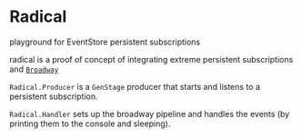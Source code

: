 # Radical

playground for EventStore persistent subscriptions

radical is a proof of concept of integrating extreme persistent subscriptions
and [`Broadway`](https://hexdocs.pm/broadway/Broadway.html)

`Radical.Producer` is a `GenStage` producer that starts and listens to a
persistent subscription.

`Radical.Handler` sets up the broadway pipeline and handles the events (by
printing them to the console and sleeping).
